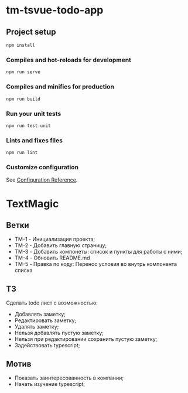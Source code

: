 # tm-tsvue-todo-app

## Project setup
```
npm install
```

### Compiles and hot-reloads for development
```
npm run serve
```

### Compiles and minifies for production
```
npm run build
```

### Run your unit tests
```
npm run test:unit
```

### Lints and fixes files
```
npm run lint
```

### Customize configuration
See [Configuration Reference](https://cli.vuejs.org/config/).

# TextMagic
## Ветки
- TM-1 - Инициализация проекта;
- TM-2 - Добавить главную страницу;
- TM-3 - Добавить компонеты: список и пункты для работы с ними;
- TM-4 - Обновить README.md
- TM-5 - Правка по коду: Перенос условия во внутрь компонента списка

## ТЗ
Сделать todo лист с возможностью:
- Добавлять заметку;
- Редактировать заметку;
- Удалять заметку;
- Нельзя добавлять пустую заметку;
- Нельзя при редактировании сохранить пустую заметку;
- Задействовать typescript;

## Мотив
- Показать заинтересованность в компании;
- Начать изучение typescript;
